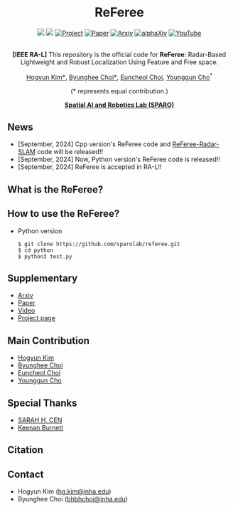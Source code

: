 <div align="center">
  <h1>ReFeree</h1>
  <a href="/"><img src="https://img.shields.io/badge/-C++-blue?logo=cplusplus" /></a>
  <a href=""><img src="https://img.shields.io/badge/Python-3670A0?logo=python&logoColor=ffdd54" /></a>
  <a href="https://sites.google.com/view/referee-radar"><img src="https://github.com/sparolab/Joint_ID/blob/main/fig/badges/badge-website.svg" alt="Project" /></a>
  <a href=""><img src="https://img.shields.io/badge/Paper-PDF-yellow" alt="Paper" /></a>
  <a href=""><img src="https://img.shields.io/badge/arXiv-2408.07330-b31b1b.svg?style=flat-square" alt="Arxiv" /></a>
  <a href=""><img src="https://img.shields.io/badge/alphaXiv-2408.07330-darkred" alt="alphaXiv" /></a>
  <a href="https://www.youtube.com/watch?v=aQ0OlHYJCYI"><img src="https://badges.aleen42.com/src/youtube.svg" alt="YouTube" /></a>
  <br />
  <br />

**[IEEE RA-L]** This repository is the official code for **ReFeree**: Radar-Based Lightweight and Robust Localization Using Feature and Free space.

  <a href="https://scholar.google.com/citations?user=t5UEbooAAAAJ&hl=ko" target="_blank">Hogyun Kim*</a><sup></sup>,
  <a href="https://scholar.google.com/citations?user=JCJAwgIAAAAJ&hl=ko" target="_blank">Byunghee Choi*</a><sup></sup>,
  <a href="" target="_blank">Euncheol Choi</a><sup></sup>,
  <a href="https://scholar.google.com/citations?user=W5MOKWIAAAAJ&hl=ko" target="_blank">Younggun Cho</a><sup>†</sup>

(* represents equal contribution.)

**[Spatial AI and Robotics Lab (SPARO)](https://sites.google.com/view/sparo/%ED%99%88?authuser=0&pli=1)**

</div>

## News
* [September, 2024] Cpp version's ReFeree code and [ReFeree-Radar-SLAM](https://github.com/sparolab/referee_radar_slam.git) code will be released!!
* [September, 2024] Now, Python version's ReFeree code is released!!
* [September, 2024] ReFeree is accepted in RA-L!!

## What is the ReFeree?

## How to use the ReFeree?
* Python version
    ```
    $ git clone https://github.com/sparolab/referee.git
    $ cd python
    $ python3 test.py
    ```

## Supplementary
* [Arxiv]()
* [Paper]()
* [Video](https://www.youtube.com/watch?v=aQ0OlHYJCYI)
* [Project page](https://sites.google.com/view/referee-radar)


## Main Contribution
* [Hogyun Kim](https://scholar.google.com/citations?user=t5UEbooAAAAJ&hl=ko)
* [Byunghee Choi](https://scholar.google.com/citations?user=JCJAwgIAAAAJ&hl=ko)
* [Euncheol Choi]()
* [Younggun Cho](https://scholar.google.com/citations?user=W5MOKWIAAAAJ&hl=ko)

## Special Thanks
* [SARAH H. CEN](https://scholar.google.com/citations?user=2BTuWpgAAAAJ&hl=en)
* [Keenan Burnett](https://github.com/keenan-burnett/radar_to_lidar_calib)

## Citation

## Contact
* Hogyun Kim (hg.kim@inha.edu)
* Byunghee Choi (bhbhchoi@inha.edu)
